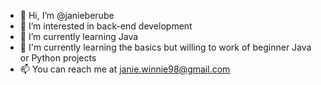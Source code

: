 - 👋 Hi, I’m @janieberube
- 👀 I’m interested in back-end development 
- 🌱 I’m currently learning Java
- 💞️ I'm currently learning the basics but willing to work of beginner Java or Python projects 
- 📫 You can reach me at janie.winnie98@gmail.com

